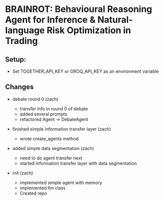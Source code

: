 # BRAINROT: Behavioural Reasoning Agent for Inference & Natural-language Risk Optimization in Trading

## Setup:
- Set TOGETHER_API_KEY or GROQ_API_KEY as an environment variable 


## Changes
- debate round 0 (zach)
    - transfer info in round 0 of debate
    - added several prompts
    - refactored Agent -> DebateAgent

- finished simple information transfer layer (zach)
    - wrote create_agents method

- added simple data segmentation (zach)
    - need to do agent transfer next
    - started information transfer layer with data segmentation

- init (zach)
    - implemented simple agent with memory
    - implemented llm class
    - Created repo